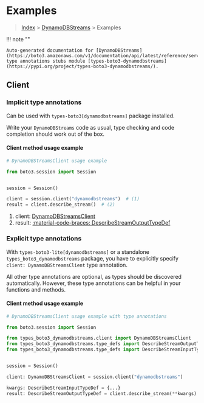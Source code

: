# Examples

> [Index](../README.md) > [DynamoDBStreams](./README.md) > Examples

!!! note ""

    Auto-generated documentation for [DynamoDBStreams](https://boto3.amazonaws.com/v1/documentation/api/latest/reference/services/dynamodbstreams.html#dynamodbstreams)
    type annotations stubs module [types-boto3-dynamodbstreams](https://pypi.org/project/types-boto3-dynamodbstreams/).

## Client

### Implicit type annotations

Can be used with `types-boto3[dynamodbstreams]` package installed.

Write your `DynamoDBStreams` code as usual,
type checking and code completion should work out of the box.


#### Client method usage example

```python
# DynamoDBStreamsClient usage example

from boto3.session import Session


session = Session()

client = session.client("dynamodbstreams")  # (1)
result = client.describe_stream()  # (2)
```

1. client: [DynamoDBStreamsClient](./client.md)
2. result: [:material-code-braces: DescribeStreamOutputTypeDef](./type_defs.md#describestreamoutputtypedef)






### Explicit type annotations

With `types-boto3-lite[dynamodbstreams]`
or a standalone `types_boto3_dynamodbstreams` package, you have to explicitly specify `client: DynamoDBStreamsClient` type annotation.

All other type annotations are optional, as types should be discovered automatically.
However, these type annotations can be helpful in your functions and methods.


#### Client method usage example

```python
# DynamoDBStreamsClient usage example with type annotations

from boto3.session import Session

from types_boto3_dynamodbstreams.client import DynamoDBStreamsClient
from types_boto3_dynamodbstreams.type_defs import DescribeStreamOutputTypeDef
from types_boto3_dynamodbstreams.type_defs import DescribeStreamInputTypeDef


session = Session()

client: DynamoDBStreamsClient = session.client("dynamodbstreams")

kwargs: DescribeStreamInputTypeDef = {...}
result: DescribeStreamOutputTypeDef = client.describe_stream(**kwargs)
```






